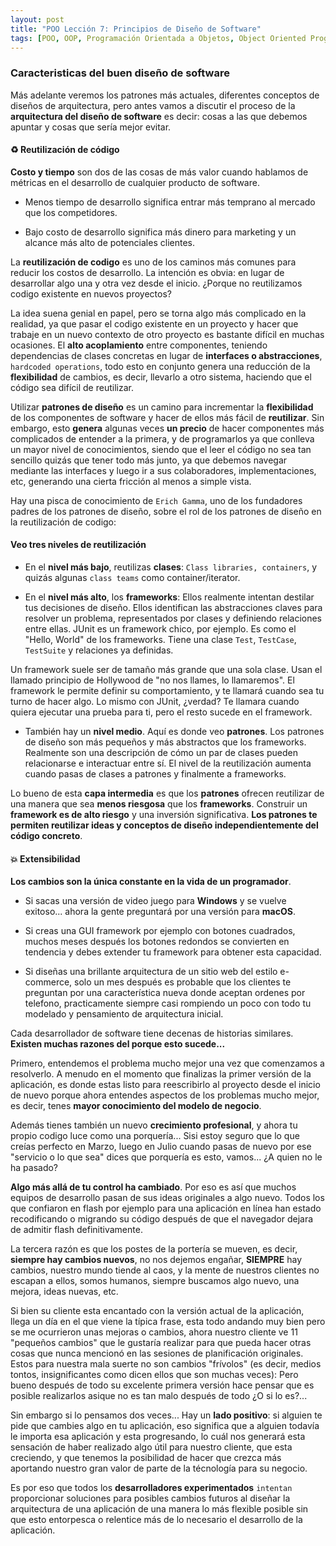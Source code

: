 ```yaml
---
layout: post
title: "POO Lección 7: Principios de Diseño de Software"
tags: [POO, OOP, Programación Orientada a Objetos, Object Oriented Programming, Software Design Principles]
---
```


### Caracteristicas del buen diseño de software

Más adelante veremos los patrones más actuales, diferentes conceptos de diseños de arquitectura, pero antes vamos a discutir
el proceso de la **arquitectura del diseño de software** es decir: cosas a las que debemos apuntar y cosas que sería mejor evitar.

#### :recycle: Reutilización de código

**Costo y tiempo** son dos de las cosas de más valor cuando hablamos de métricas en el desarrollo de cualquier producto de software.

 - Menos tiempo de desarrollo significa entrar más temprano al mercado que los competidores.

 - Bajo costo de desarrollo significa más dinero para marketing y un alcance más alto de potenciales clientes.

La **reutilización de codigo** es uno de los caminos más comunes para reducir los costos de desarrollo. La intención es obvia: en lugar de desarrollar algo una y otra vez desde el inicio. ¿Porque no reutilizamos codigo existente en nuevos proyectos?

La idea suena genial en papel, pero se torna algo más complicado en la realidad, ya que pasar el codigo existente en un proyecto y hacer que trabaje en un nuevo contexto de otro proyecto es bastante difícil en muchas ocasiones. El **alto acoplamiento** entre componentes, teniendo dependencias de clases concretas en lugar de **interfaces o abstracciones**, `hardcoded operations`, todo esto en conjunto genera una reducción de la **flexibilidad** de cambios, es decir, llevarlo a otro sistema, haciendo que el código sea difícil de reutilizar.

Utilizar **patrones de diseño** es un camino para incrementar la **flexibilidad** de los componentes de software y hacer de ellos más fácil de **reutilizar**. Sin embargo, esto **genera** algunas veces **un precio** de hacer componentes más complicados de entender a la primera, y de programarlos ya que conlleva un mayor nivel de conocimientos, siendo que el leer el código no sea tan sencillo quizás que tener todo más junto, ya que debemos navegar mediante las interfaces y luego ir a sus colaboradores, implementaciones, etc, generando una cierta fricción al menos a simple vista.

Hay una pisca de conocimiento de `Erich Gamma`, uno de los fundadores padres de los patrones de diseño, sobre el rol de los patrones de diseño en la reutilización de codigo:

#### Veo tres niveles de reutilización

 - En el **nivel más bajo**, reutilizas **clases**: `Class libraries, containers`, y quizás algunas `class teams` como container/iterator.

 - En el **nivel más alto**, los **frameworks**: Ellos realmente intentan destilar tus decisiones de diseño. Ellos identifican las abstracciones claves para resolver un problema, representados por clases y definiendo relaciones entre ellas. JUnit es un framework chico, por ejemplo. Es como el "Hello, World" de los frameworks. Tiene una clase `Test`, `TestCase`, `TestSuite` y relaciones ya definidas.

Un framework suele ser de tamaño más grande que una sola clase.
Usan el llamado principio de Hollywood de "no nos llames, lo llamaremos".
El framework le permite definir su comportamiento, y te llamará cuando sea tu turno de hacer algo.
Lo mismo con JUnit, ¿verdad? Te llamara cuando quiera ejecutar una prueba para ti, pero el resto sucede en el framework.

 - También hay un **nivel medio**. Aquí es donde veo **patrones**.
Los patrones de diseño son más pequeños y más abstractos que los frameworks. Realmente son una descripción de cómo un par de clases pueden relacionarse e interactuar entre sí. El nivel de la reutilización aumenta cuando pasas de clases a patrones y finalmente a frameworks.

Lo bueno de esta **capa intermedia** es que los **patrones** ofrecen reutilizar de una manera que sea **menos riesgosa** que los **frameworks**. Construir un **framework es de alto riesgo** y una inversión significativa. **Los patrones
te permiten reutilizar ideas y conceptos de diseño independientemente del código concreto**.

#### :boom: Extensibilidad

**Los cambios son la única constante en la vida de un programador**.

 - Si sacas una versión de video juego para **Windows** y se vuelve exitoso... ahora la gente preguntará por una versión para **macOS**.

 - Si creas una GUI framework por ejemplo con botones cuadrados, muchos meses después los botones redondos se convierten en tendencia y debes extender tu framework para obtener esta capacidad.

 - Si diseñas una brillante arquitectura de un sitio web del estilo e-commerce, solo un mes después es probable que los clientes te preguntan por una característica nueva donde aceptan ordenes por telefono, practicamente siempre casi rompiendo un poco con todo tu modelado y pensamiento de arquitectura inicial.

Cada desarrollador de software tiene decenas de historias similares. **Existen muchas razones del porque esto sucede...**

Primero, entendemos el problema mucho mejor una vez que comenzamos a resolverlo. A menudo en el momento que finalizas la primer versión de la aplicación, es donde estas listo para reescribirlo al proyecto desde el inicio de nuevo porque ahora entendes aspectos de los problemas mucho mejor, es decir, tenes **mayor conocimiento del modelo de negocio**.

Además tienes también un nuevo **crecimiento profesional**, y ahora tu propio codigo luce como una porquería... Sisi estoy seguro que lo que creías perfecto en Marzo, luego en Julio cuando pasas de nuevo por ese "servicio o lo que sea" dices que porquería es esto, vamos... ¿A quien no le ha pasado?

**Algo más allá de tu control ha cambiado**. Por eso es así que muchos equipos de desarrollo pasan de sus ideas originales a algo
nuevo. Todos los que confiaron en flash por ejemplo para una aplicación en línea han estado recodificando o migrando su código después de que el navegador dejara de admitir flash definitivamente.

La tercera razón es que los postes de la portería se mueven, es decir, **siempre hay cambios nuevos**, no nos dejemos engañar, **SIEMPRE** hay cambios, nuestro mundo tiende al caos, y la mente de nuestros clientes no escapan a ellos, somos humanos, siempre buscamos algo nuevo, una mejora, ideas nuevas, etc.

Si bien su cliente esta encantado con la versión actual de la aplicación, llega un día en el que viene la típica frase, esta todo andando muy bien pero se me ocurrieron unas mejoras o cambios, ahora nuestro cliente ve 11 "pequeños cambios" que le gustaría realizar para que pueda hacer otras cosas que nunca mencionó en las sesiones de planificación originales. Estos para nuestra mala suerte no son cambios "frívolos" (es decir, medios tontos, insignificantes como dicen ellos que son muchas veces): Pero bueno después de todo su excelente primera versión hace pensar que es posible realizarlos asique no es tan malo después de todo ¿O si lo es?...

Sin embargo si lo pensamos dos veces... Hay un **lado positivo**: si alguien te pide que cambies algo en tu aplicación, eso significa que a alguien todavía le importa esa aplicación y esta progresando, lo cuál nos generará esta sensación de haber realizado algo útil para nuestro cliente, que esta creciendo, y que tenemos la posibilidad de hacer que crezca más aportando nuestro gran valor de parte de la técnología para su negocio.

Es por eso que todos los **desarrolladores experimentados** `intentan` proporcionar soluciones para posibles
cambios futuros al diseñar la arquitectura de una aplicación de una manera lo más flexible posible sin que esto entorpesca o relentice más de lo necesario el desarrollo de la aplicación.
